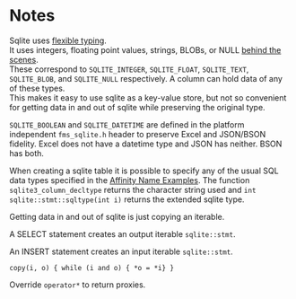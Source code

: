 # Notes

Sqlite uses [flexible typing](https://www3.sqlite.org/flextypegood.html).  
It uses integers, floating point values, strings, BLOBs, or NULL 
[behind the scenes](https://www3.sqlite.org/c3ref/c_blob.html).  
These correspond to `SQLITE_INTEGER`, `SQLITE_FLOAT`, `SQLITE_TEXT`, `SQLITE_BLOB`,
and `SQLITE_NULL` respectively. A column can hold data of any of these types.  
This makes it easy to use sqlite as a key-value store, but not so convenient
for getting data in and out of sqlite while preserving the original type.

`SQLITE_BOOLEAN` and `SQLITE_DATETIME` are defined in the platform
independent `fms_sqlite.h` header to preserve Excel and JSON/BSON fidelity.
Excel does not have a datetime type and JSON has neither. BSON has both.

When creating a sqlite table it is possible to specify any of the usual
SQL data types specified in the 
[Affinity Name Examples](https://www.sqlite.org/datatype3.html#affinity_name_examples).
The function `sqlite3_column_decltype` returns the character string used
and `int sqlite::stmt::sqltype(int i)` returns the extended sqlite type.

Getting data in and out of sqlite is just copying an iterable.

A SELECT statement creates an output iterable `sqlite::stmt`.

An INSERT statement creates an input iterable `sqlite::stmt`.

`copy(i, o) { while (i and o) { *o = *i} }`

Override `operator*` to return proxies.